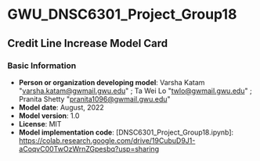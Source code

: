 # GWU_DNSC6301_Project_Group18
## Credit Line Increase Model Card
### Basic Information
* **Person or organization developing model**: Varsha Katam "varsha.katam@gwmail.gwu.edu" ; Ta Wei Lo "twlo@gwmail.gwu.edu" ; Pranita Shetty "pranita1096@gwmail.gwu.edu"
* **Model date**: August, 2022
* **Model version**: 1.0
* **License**: MIT
* **Model implementation code**: [DNSC6301_Project_Group18.ipynb]: https://colab.research.google.com/drive/19CubuD9J1-aCoqvC00TwOzWrnZGpesbq?usp=sharing
